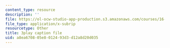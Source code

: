 ```yaml
---
content_type: resource
description: ''
file: https://ol-ocw-studio-app-production.s3.amazonaws.com/courses/16-90-computational-methods-in-aerospace-engineering-spring-2014/a8ea670805e8012493d3d12a8d20d035_B4ueTZZZG0E.srt
file_type: application/x-subrip
resourcetype: Other
title: 3play caption file
uid: a8ea6708-05e8-0124-93d3-d12a8d20d035
---
```

